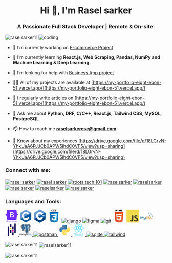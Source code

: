<h1 align="center">Hi 👋, I'm Rasel sarker</h1>
<h3 align="center">A Passionate Full Stack Developer | Remote & On-site.</h3>

<img align="right" alt="coding" width="400" src="![image](https://github.com/raselsarker11/raselsarker11/assets/137808221/1e924b70-eb1b-40d8-9f6a-25825e50a405)
">

<p align="left"> <img src="https://komarev.com/ghpvc/?username=raselsarker11&label=Profile%20views&color=0e75b6&style=flat" alt="raselsarker11" /> </p>

- 🔭 I’m currently working on [E-commerce Project](https://raselsarker11.github.io/Happy-shoping/)

- 🌱 I’m currently learning **React.js, Web Scraping, Pandas, NumPy and Machine Learning & Deep Learning.**

- 🤝 I’m looking for help with [Business App project](https://business-app-mu.vercel.app/)

- 👨‍💻 All of my projects are available at [https://my-portfolio-eight-ebon-51.vercel.app/](https://my-portfolio-eight-ebon-51.vercel.app/)

- 📝 I regularly write articles on [https://my-portfolio-eight-ebon-51.vercel.app/](https://my-portfolio-eight-ebon-51.vercel.app/)

- 💬 Ask me about **Python, DRF, C/C++, React.js, Tailwind CSS, MySQL, PostgreSQL**

- 📫 How to reach me **raselsarkercse@gmail.com**

- 📄 Know about my experiences [https://drive.google.com/file/d/18LGrvN-YhkUaA6PJJCb0APW5lhdC0VF5/view?usp=sharing](https://drive.google.com/file/d/18LGrvN-YhkUaA6PJJCb0APW5lhdC0VF5/view?usp=sharing)

<h3 align="left">Connect with me:</h3>
<p align="left">
<a href="https://linkedin.com/in/rasel sarker" target="blank"><img align="center" src="https://raw.githubusercontent.com/rahuldkjain/github-profile-readme-generator/master/src/images/icons/Social/linked-in-alt.svg" alt="rasel sarker" height="30" width="40" /></a>
<a href="https://fb.com/rasel sarker" target="blank"><img align="center" src="https://raw.githubusercontent.com/rahuldkjain/github-profile-readme-generator/master/src/images/icons/Social/facebook.svg" alt="rasel sarker" height="30" width="40" /></a>
<a href="https://www.youtube.com/c/roots tech 101" target="blank"><img align="center" src="https://raw.githubusercontent.com/rahuldkjain/github-profile-readme-generator/master/src/images/icons/Social/youtube.svg" alt="roots tech 101" height="30" width="40" /></a>
<a href="https://www.codechef.com/users/raselsarker" target="blank"><img align="center" src="https://cdn.jsdelivr.net/npm/simple-icons@3.1.0/icons/codechef.svg" alt="raselsarker" height="30" width="40" /></a>
<a href="https://www.hackerrank.com/raselsarker" target="blank"><img align="center" src="https://raw.githubusercontent.com/rahuldkjain/github-profile-readme-generator/master/src/images/icons/Social/hackerrank.svg" alt="raselsarker" height="30" width="40" /></a>
<a href="https://codeforces.com/profile/raselsarker" target="blank"><img align="center" src="https://raw.githubusercontent.com/rahuldkjain/github-profile-readme-generator/master/src/images/icons/Social/codeforces.svg" alt="raselsarker" height="30" width="40" /></a>
<a href="https://www.leetcode.com/raselsarker" target="blank"><img align="center" src="https://raw.githubusercontent.com/rahuldkjain/github-profile-readme-generator/master/src/images/icons/Social/leet-code.svg" alt="raselsarker" height="30" width="40" /></a>
<a href="https://discord.gg/raselsarker" target="blank"><img align="center" src="https://raw.githubusercontent.com/rahuldkjain/github-profile-readme-generator/master/src/images/icons/Social/discord.svg" alt="raselsarker" height="30" width="40" /></a>
</p>

<h3 align="left">Languages and Tools:</h3>
<p align="left"> <a href="https://getbootstrap.com" target="_blank" rel="noreferrer"> <img src="https://raw.githubusercontent.com/devicons/devicon/master/icons/bootstrap/bootstrap-plain-wordmark.svg" alt="bootstrap" width="40" height="40"/> </a> <a href="https://www.cprogramming.com/" target="_blank" rel="noreferrer"> <img src="https://raw.githubusercontent.com/devicons/devicon/master/icons/c/c-original.svg" alt="c" width="40" height="40"/> </a> <a href="https://www.w3schools.com/cpp/" target="_blank" rel="noreferrer"> <img src="https://raw.githubusercontent.com/devicons/devicon/master/icons/cplusplus/cplusplus-original.svg" alt="cplusplus" width="40" height="40"/> </a> <a href="https://www.w3schools.com/css/" target="_blank" rel="noreferrer"> <img src="https://raw.githubusercontent.com/devicons/devicon/master/icons/css3/css3-original-wordmark.svg" alt="css3" width="40" height="40"/> </a> <a href="https://www.djangoproject.com/" target="_blank" rel="noreferrer"> <img src="https://cdn.worldvectorlogo.com/logos/django.svg" alt="django" width="40" height="40"/> </a> <a href="https://www.figma.com/" target="_blank" rel="noreferrer"> <img src="https://www.vectorlogo.zone/logos/figma/figma-icon.svg" alt="figma" width="40" height="40"/> </a> <a href="https://git-scm.com/" target="_blank" rel="noreferrer"> <img src="https://www.vectorlogo.zone/logos/git-scm/git-scm-icon.svg" alt="git" width="40" height="40"/> </a> <a href="https://www.w3.org/html/" target="_blank" rel="noreferrer"> <img src="https://raw.githubusercontent.com/devicons/devicon/master/icons/html5/html5-original-wordmark.svg" alt="html5" width="40" height="40"/> </a> <a href="https://developer.mozilla.org/en-US/docs/Web/JavaScript" target="_blank" rel="noreferrer"> <img src="https://raw.githubusercontent.com/devicons/devicon/master/icons/javascript/javascript-original.svg" alt="javascript" width="40" height="40"/> </a> <a href="https://www.mysql.com/" target="_blank" rel="noreferrer"> <img src="https://raw.githubusercontent.com/devicons/devicon/master/icons/mysql/mysql-original-wordmark.svg" alt="mysql" width="40" height="40"/> </a> <a href="https://pandas.pydata.org/" target="_blank" rel="noreferrer"> <img src="https://raw.githubusercontent.com/devicons/devicon/2ae2a900d2f041da66e950e4d48052658d850630/icons/pandas/pandas-original.svg" alt="pandas" width="40" height="40"/> </a> <a href="https://www.postgresql.org" target="_blank" rel="noreferrer"> <img src="https://raw.githubusercontent.com/devicons/devicon/master/icons/postgresql/postgresql-original-wordmark.svg" alt="postgresql" width="40" height="40"/> </a> <a href="https://postman.com" target="_blank" rel="noreferrer"> <img src="https://www.vectorlogo.zone/logos/getpostman/getpostman-icon.svg" alt="postman" width="40" height="40"/> </a> <a href="https://www.python.org" target="_blank" rel="noreferrer"> <img src="https://raw.githubusercontent.com/devicons/devicon/master/icons/python/python-original.svg" alt="python" width="40" height="40"/> </a> <a href="https://reactjs.org/" target="_blank" rel="noreferrer"> <img src="https://raw.githubusercontent.com/devicons/devicon/master/icons/react/react-original-wordmark.svg" alt="react" width="40" height="40"/> </a> <a href="https://www.sqlite.org/" target="_blank" rel="noreferrer"> <img src="https://www.vectorlogo.zone/logos/sqlite/sqlite-icon.svg" alt="sqlite" width="40" height="40"/> </a> <a href="https://tailwindcss.com/" target="_blank" rel="noreferrer"> <img src="https://www.vectorlogo.zone/logos/tailwindcss/tailwindcss-icon.svg" alt="tailwind" width="40" height="40"/> </a> </p>

<p><img align="left" src="https://github-readme-stats.vercel.app/api/top-langs?username=raselsarker11&show_icons=true&locale=en&layout=compact" alt="raselsarker11" /></p>

<p>&nbsp;<img align="center" src="https://github-readme-stats.vercel.app/api?username=raselsarker11&show_icons=true&locale=en" alt="raselsarker11" /></p>

<p><img align="center" src="https://github-readme-streak-stats.herokuapp.com/?user=raselsarker11&" alt="raselsarker11" /></p>
